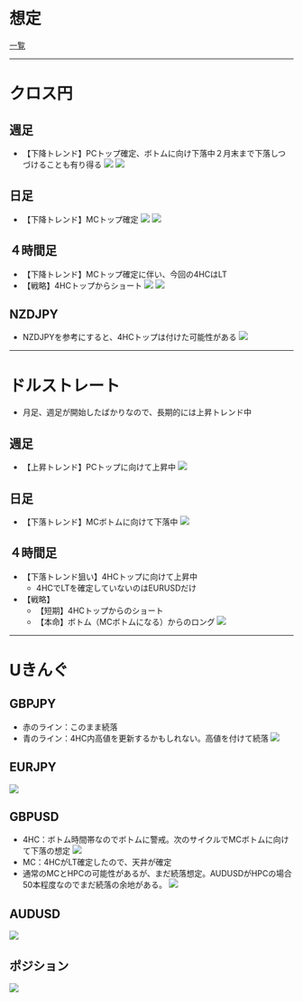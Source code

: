 # 想定
[一覧](../../index.md)

---
# クロス円
## 週足
- 【下降トレンド】PCトップ確定、ボトムに向け下落中２月末まで下落しつづけることも有り得る
![](img/2022-12-25-11-18-15.png)
![](img/2022-12-25-12-08-40.png)

## 日足
- 【下降トレンド】MCトップ確定
![](img/2022-12-25-11-19-46.png)
![](img/2022-12-25-12-08-53.png)

## ４時間足
- 【下降トレンド】MCトップ確定に伴い、今回の4HCはLT
- 【戦略】4HCトップからショート
![](img/2022-12-25-11-22-38.png)
![](img/2022-12-25-12-08-17.png)

## NZDJPY
- NZDJPYを参考にすると、4HCトップは付けた可能性がある
![](img/2022-12-25-17-48-32.png)

---
# ドルストレート
- 月足、週足が開始したばかりなので、長期的には上昇トレンド中
## 週足
- 【上昇トレンド】PCトップに向けて上昇中
![](img/2022-12-25-11-40-04.png)

## 日足
- 【下落トレンド】MCボトムに向けて下落中
![](img/2022-12-25-11-42-25.png)

## ４時間足
- 【下落トレンド狙い】4HCトップに向けて上昇中
  - 4HCでLTを確定していないのはEURUSDだけ
- 【戦略】
  - 【短期】4HCトップからのショート
  - 【本命】ボトム（MCボトムになる）からのロング
![](img/2022-12-25-18-45-49.png)

---
# Uきんぐ
## GBPJPY
- 赤のライン：このまま続落
- 青のライン：4HC内高値を更新するかもしれない。高値を付けて続落
![](img/2022-12-25-17-21-36.png)

## EURJPY
![](img/2022-12-25-18-00-43.png)

## GBPUSD
- 4HC：ボトム時間帯なのでボトムに警戒。次のサイクルでMCボトムに向けて下落の想定
![](img/2022-12-25-17-38-59.png)
- MC：4HCがLT確定したので、天井が確定
- 通常のMCとHPCの可能性があるが、まだ続落想定。AUDUSDがHPCの場合50本程度なのでまだ続落の余地がある。
![](img/2022-12-25-17-30-26.png)

## AUDUSD
![](img/2022-12-25-17-51-32.png)

## ポジション
![](img/2022-12-25-17-22-35.png)



